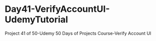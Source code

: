 # Day41-VerifyAccountUI-UdemyTutorial
Project 41 of 50-Udemy 50 Days of Projects Course-Verify Account UI
